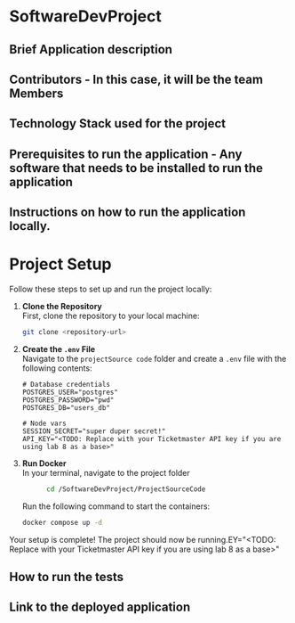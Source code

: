 # SoftwareDevProject
## Brief Application description
## Contributors - In this case, it will be the team Members
## Technology Stack used for the project
## Prerequisites to run the application - Any software that needs to be installed to run the application
## Instructions on how to run the application locally.
# Project Setup

Follow these steps to set up and run the project locally:

1. **Clone the Repository**  
   First, clone the repository to your local machine:
   ```bash
   git clone <repository-url>
   ```

2. **Create the `.env` File**  
   Navigate to the `projectSource code` folder and create a `.env` file with the following contents:
   ```plaintext
   # Database credentials
   POSTGRES_USER="postgres"
   POSTGRES_PASSWORD="pwd"
   POSTGRES_DB="users_db"

   # Node vars
   SESSION_SECRET="super duper secret!"
   API_KEY="<TODO: Replace with your Ticketmaster API key if you are using lab 8 as a base>"
   ```
   
3. **Run Docker**  
   In your terminal, navigate to the project folder
   ```bash
         cd /SoftwareDevProject/ProjectSourceCode
    ```

    Run the following command to start the containers:
   ```bash
   docker compose up -d
   ```

Your setup is complete! The project should now be running.EY="<TODO: Replace with your Ticketmaster API key if you are using lab 8 as a base>"

## How to run the tests
## Link to the deployed application

